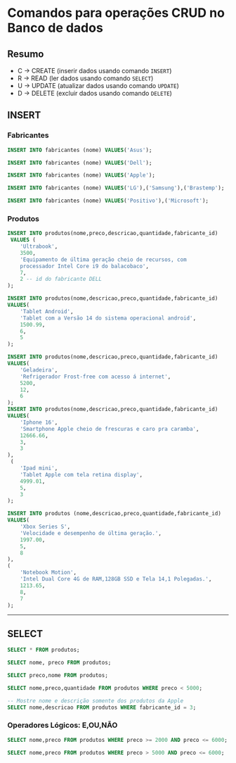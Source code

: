 # Comandos para operações CRUD no Banco de dados

## Resumo

- C -> CREATE (inserir dados usando comando `INSERT`)
- R -> READ (ler dados usando comando `SELECT`)
- U -> UPDATE (atualizar dados usando comando `UPDATE`)
- D -> DELETE (excluir dados usando comando `DELETE`)

## INSERT 

### Fabricantes

```sql
INSERT INTO fabricantes (nome) VALUES('Asus');

INSERT INTO fabricantes (nome) VALUES('Dell');

INSERT INTO fabricantes (nome) VALUES('Apple');

INSERT INTO fabricantes (nome) VALUES('LG'),('Samsung'),('Brastemp');

INSERT INTO fabricantes (nome) VALUES('Positivo'),('Microsoft');
```
### Produtos
```sql
INSERT INTO produtos(nome,preco,descricao,quantidade,fabricante_id)
 VALUES (
    'Ultrabook', 
    3500,
    'Equipamento de última geração cheio de recursos, com
    processador Intel Core i9 do balacobaco',
    7,
    2 -- id do fabricante DELL 
);

INSERT INTO produtos(nome,descricao,preco,quantidade,fabricante_id)
VALUES(
    'Tablet Android',
    'Tablet com a Versão 14 do sistema operacional android',
    1500.99,
    6,
    5
);

INSERT INTO produtos(nome,descricao,preco,quantidade,fabricante_id)
VALUES(
    'Geladeira',
    'Refrigerador Frost-free com acesso á internet',
    5200,
    12,
    6
);
INSERT INTO produtos(nome,descricao,preco,quantidade,fabricante_id)
VALUES(
    'Iphone 16',
    'Smartphone Apple cheio de frescuras e caro pra caramba',
    12666.66,
    3,
    3
),
 (
    'Ipad mini',
    'Tablet Apple com tela retina display',
    4999.01,
    5,
    3
);

INSERT INTO produtos (nome,descricao,preco,quantidade,fabricante_id)
VALUES(
    'Xbox Series S',
    'Velocidade e desempenho de última geração.',
    1997.00,
    5,
    8
),
(
    'Notebook Motion',
    'Intel Dual Core 4G de RAM,128GB SSD e Tela 14,1 Polegadas.',
    1213.65,
    8,
    7
);

```
---
## SELECT

```sql
SELECT * FROM produtos;

SELECT nome, preco FROM produtos;

SELECT preco,nome FROM produtos;

SELECT nome,preco,quantidade FROM produtos WHERE preco < 5000;

-- Mostre nome e descrição somente dos produtos da Apple
SELECT nome,descricao FROM produtos WHERE fabricante_id = 3;
```
### Operadores Lógicos: E,OU,NÃO

```sql
SELECT nome,preco FROM produtos WHERE preco >= 2000 AND preco <= 6000;

SELECT nome,preco FROM produtos WHERE preco > 5000 AND preco <= 6000;
```


